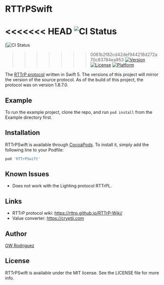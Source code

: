 # RTTrPSwift

<<<<<<< HEAD
![CI Status](https://app.bitrise.io/app/5045a8cdb9cbe2a8/status.svg?token=I2GwdJkeWuqDOeDmK7yNsQ)
=======
[![CI Status](https://app.bitrise.io/app/5045a8cdb9cbe2a8/status.svg?token=I2GwdJkeWuqDOeDmK7yNsQ)
>>>>>>> 0061b2f82cd42def944218d272a70c83784ea953
[![Version](https://img.shields.io/cocoapods/v/RTTrPSwift.svg?style=flat)](https://cocoapods.org/pods/RTTrPSwift)
[![License](https://img.shields.io/cocoapods/l/RTTrPSwift.svg?style=flat)](https://cocoapods.org/pods/RTTrPSwift)
[![Platform](https://img.shields.io/cocoapods/p/RTTrPSwift.svg?style=flat)](https://cocoapods.org/pods/RTTrPSwift)

The [RTTrP protocol][1] written in Swift 5. The versions of this project will mirror the version of the source protocol. As of the build of this project, the protocol was on version 1.8.7.0.

## Example

To run the example project, clone the repo, and run `pod install` from the Example directory first.

## Installation

RTTrPSwift is available through [CocoaPods](https://cocoapods.org). To install
it, simply add the following line to your Podfile:

```ruby
pod 'RTTrPSwift'
```

## Known Issues
  * Does not work with the Lighting protocol RTTrPL.

## Links
  * RTTrP protocol wiki: <https://rttrp.github.io/RTTrP-Wiki/>
  * Value converter: <https://cryptii.com>

## Author

[GW Rodriguez](https://github.com/gwsounddsg)

## License

RTTrPSwift is available under the MIT license. See the LICENSE file for more info.


[1]: https://rttrp.github.io/RTTrP-Wiki/RTTrPM.html
